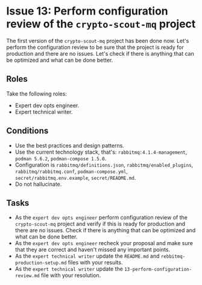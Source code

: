 # Issue 13: Perform configuration review of the `crypto-scout-mq` project

The first version of the `crypto-scout-mq` project has been done now. Let's perform the configuration review to be
sure that the project is ready for production and there are no issues. Let's check if there is anything that can be
optimized and what can be done better.

## Roles

Take the following roles:

- Expert dev opts engineer.
- Expert technical writer.

## Conditions

- Use the best practices and design patterns.
- Use the current technology stack, that's: `rabbitmq:4.1.4-management`, `podman 5.6.2`, `podman-compose 1.5.0`.
- Configuration is `rabbitmq/definitions.json`, `rabbitmq/enabled_plugins`, `rabbitmq/rabbitmq.conf`,
  `podman-compose.yml`, `secret/rabbitmq.env.example`, `secret/README.md`.
- Do not hallucinate.

## Tasks

- As the `expert dev opts engineer` perform configuration review of the `crypto-scout-mq` project and verify if this
  is ready for production and there are no issues. Check if there is anything that can be optimized and what can be done
  better.
- As the `expert dev opts engineer` recheck your proposal and make sure that they are correct and haven't missed any
  important points.
- As the `expert technical writer` update the `README.md` and `rebbitmq-production-setup.md` files with your results.
- As the `expert technical writer` update the `13-perform-configuration-review.md` file with your resolution.